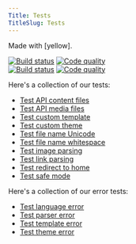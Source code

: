 ```yaml
---
Title: Tests
TitleSlug: Tests
---
```

Made with [yellow].

[![Build status](https://travis-ci.org/datenstrom/yellow.svg?branch=master)](https://travis-ci.org/datenstrom/yellow) [![Code quality](https://img.shields.io/codacy/grade/f565b048bdff4b0e90391d3d93384b2f/master.svg)](https://app.codacy.com/project/markseu/yellow/dashboard)  
[![Build status](https://travis-ci.org/datenstrom/yellow-developers.svg?branch=master)](https://travis-ci.org/datenstrom/yellow-developers) [![Code quality](https://img.shields.io/codacy/grade/238ea263acd94e36a8dc105a9c0c80fa/master.svg)](https://app.codacy.com/project/markseu/yellow-developers/dashboard)  

Here's a collection of our tests:

* [Test API content files](api-content-files)
* [Test API media files](api-media-files)
* [Test custom template](custom-template)
* [Test custom theme](custom-theme)
* [Test file name Unicode](file-name-unicode-åäö)
* [Test file name whitespace](file-name-whitespace)
* [Test image parsing](image-parsing)
* [Test link parsing](link-parsing)
* [Test redirect to home](redirect-to-home)
* [Test safe mode](safe-mode)

Here's a collection of our error tests:

* [Test language error](page-language-error)
* [Test parser error](page-parser-error)
* [Test template error](page-template-error)
* [Test theme error](page-theme-error)

